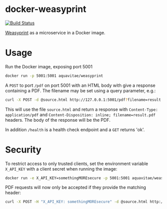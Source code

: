 # docker-weasyprint

[![Build Status](https://travis-ci.org/aquavitae/docker-weasyprint.svg?branch=master)](https://travis-ci.org/aquavitae/docker-weasyprint)

[Weasyprint](http://weasyprint.org/) as a microservice in a Docker image.

# Usage

Run the Docker image, exposing port 5001

```bash
docker run -p 5001:5001 aquavitae/weasyprint
```

A `POST` to port `/pdf` on port 5001 with an HTML body with give a response containing a PDF. The filename may be set using a query parameter, e.g.:

```bash
curl -X POST -d @source.html http://127.0.0.1:5001/pdf?filename=result.pdf
```

This will use the file `source.html` and return a response with `Content-Type: application/pdf` and `Content-Disposition: inline; filename=result.pdf` headers. The body of the response will be the PDF.

In addition `/health` is a health check endpoint and a `GET` returns 'ok'.

# Security

To restrict access to only trusted clients, set the environment variable `X_API_KEY` with a client secret when running the image:

```bash
docker run -e X_API_KEY=somethingMOREsecure -p 5001:5001 aquavitae/weasyprint
```

PDF requests will now only be accepted if they provide the matching header:

```bash
curl -X POST -H "X_API_KEY: somethingMOREsecure" -d @source.html http://127.0.0.1:5001/pdf?filename=result.pdf
```
